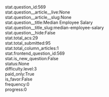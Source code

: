 stat.question_id:569  
stat.question__article__live:None  
stat.question__article__slug:None  
stat.question__title:Median Employee Salary  
stat.question__title_slug:median-employee-salary  
stat.question__hide:False  
stat.total_acs:29  
stat.total_submitted:95  
stat.total_column_articles:1  
stat.frontend_question_id:569  
stat.is_new_question:False  
status:None  
difficulty.level:3  
paid_only:True  
is_favor:False  
frequency:0  
progress:0  
